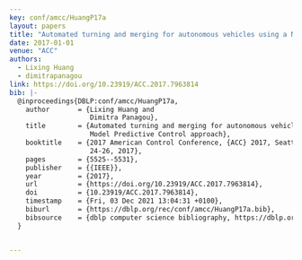 ```yaml
---
key: conf/amcc/HuangP17a
layout: papers
title: "Automated turning and merging for autonomous vehicles using a Nonlinear Model Predictive Control approach."
date: 2017-01-01
venue: "ACC"
authors:
  - Lixing Huang
  - dimitrapanagou
link: https://doi.org/10.23919/ACC.2017.7963814
bib: |-
  @inproceedings{DBLP:conf/amcc/HuangP17a,
    author       = {Lixing Huang and
                    Dimitra Panagou},
    title        = {Automated turning and merging for autonomous vehicles using a Nonlinear
                    Model Predictive Control approach},
    booktitle    = {2017 American Control Conference, {ACC} 2017, Seattle, WA, USA, May
                    24-26, 2017},
    pages        = {5525--5531},
    publisher    = {{IEEE}},
    year         = {2017},
    url          = {https://doi.org/10.23919/ACC.2017.7963814},
    doi          = {10.23919/ACC.2017.7963814},
    timestamp    = {Fri, 03 Dec 2021 13:04:31 +0100},
    biburl       = {https://dblp.org/rec/conf/amcc/HuangP17a.bib},
    bibsource    = {dblp computer science bibliography, https://dblp.org}
  }


---
```

